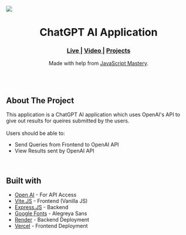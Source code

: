 <img src="https://github.com/Parth-1602/jsm-openai-codex/blob/main/client/assets/video_thumbnail.jpg"></img>


<h1 align="center">ChatGPT AI Application</h1>

<div align="center">
  <h3>
    <a href="https://jsm-openai-codex.vercel.app/" color="white">
      Live
    </a>
   <span> | </span>
    <a href="https://www.youtube.com/watch?v=2FeymQoKvrk">
      Video
    </a>
    <span> | </span>
    <a href="https://github.com/Parth-1602/all-projects-directory">
      Projects
    </a>
  </h3>
</div>
<div align="center">
   Made with help from <a href="https://www.youtube.com/@javascriptmastery" target="_blank">JavaScript Mastery</a>.
</div>
<br>
<br>
<br>

## About The Project

<p>This application is a ChatGPT AI application which uses OpenAI's API to give out results for queires submitted by the users.
<br><br>Users should be able to:
<ul>
  <li>Send Queries from Frontend to OpenAI API</li>
  <li>View Results sent by OpenAI API</li>
</ul>
<br>

## Built with 

- [Open AI](https://openai.com/) - For API Access
- [Vite.JS](https://vitejs.dev/) - Frontend (Vanilla JS)
- [Express.JS](https://expressjs.com/) - Backend
- [Google Fonts](https://fonts.google.com/) - Alegreya Sans
- [Render](https://render.com/) - Backend Deployment
- [Vercel](https://vercel.com/) - Frontend Deployment
